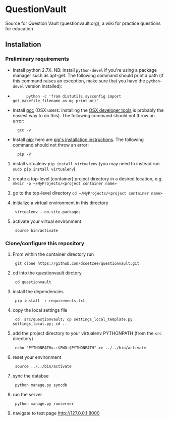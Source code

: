 QuestionVault
==============

Source for Question Vault (questionvault.org), a wiki for practice questions for education

## Installation

### Preliminary requirements
* Install python 2.7X. NB: install `python-devel` if you're using a package manager such as apt-get. The following command should print a path (if this command raises an exception, make sure that you have the `python-devel` version installed):
* 
            python -c 'from distutils.sysconfig import get_makefile_filename as m; print m()'

* Install [gcc](http://gcc.gnu.org) (OSX users: installing the [OSX developer tools](https://developer.apple.com/technologies/tools/) is probably the easiest way to do this). The following command should not throw an error:
        
        gcc -v  

* Install [pip](http://www.pip-installer.org/en/latest/); here are [pip's installation instructions](http://www.pip-installer.org/en/latest/installing.html). The following command should not throw an error:

        pip -V

1. install virtualenv `pip install virtualenv` (you may need to instead run `sudo pip install virtualenv`)
1. create a top-level (container) project directory in a desired location, e.g. `mkdir -p ~/MyProjects/<project container name>`
1. go to the top-level directory `cd ~/MyProjects/<project container name>`
1. initialize a virtual environment in this directory 

        virtualenv --no-site-packages .

1. activate your virtual environment
    
        source bin/activate 

### Clone/configure this repository
1. From within the container directory run

        git clone https://github.com/dcoetzee/questionvault.git

1. cd into the questionvault dirctory

        cd questionvault

1. install the dependencies

        pip install -r requirements.txt

1. copy the local settings file

        cd  src/questionvault; cp settings_local_template.py settings_local.py; cd ..

1. add the project directory to your virtualenv PYTHONPATH (from the `src` directory)

        echo "PYTHONPATH=.:$PWD:$PYTHONPATH" >> ../../bin/activate

1. reset your environment

        source ../../bin/activate

1. sync the databse 

        python manage.py syncdb

1. run the server

        python manage.py runserver

1. navigate to test page http://127.0.0.1:8000


